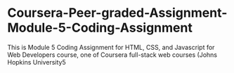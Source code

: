 # Coursera-Peer-graded-Assignment-Module-5-Coding-Assignment
This is Module 5 Coding Assignment for HTML, CSS, and Javascript for Web Developers course, one of Coursera full-stack web courses (Johns Hopkins University5
